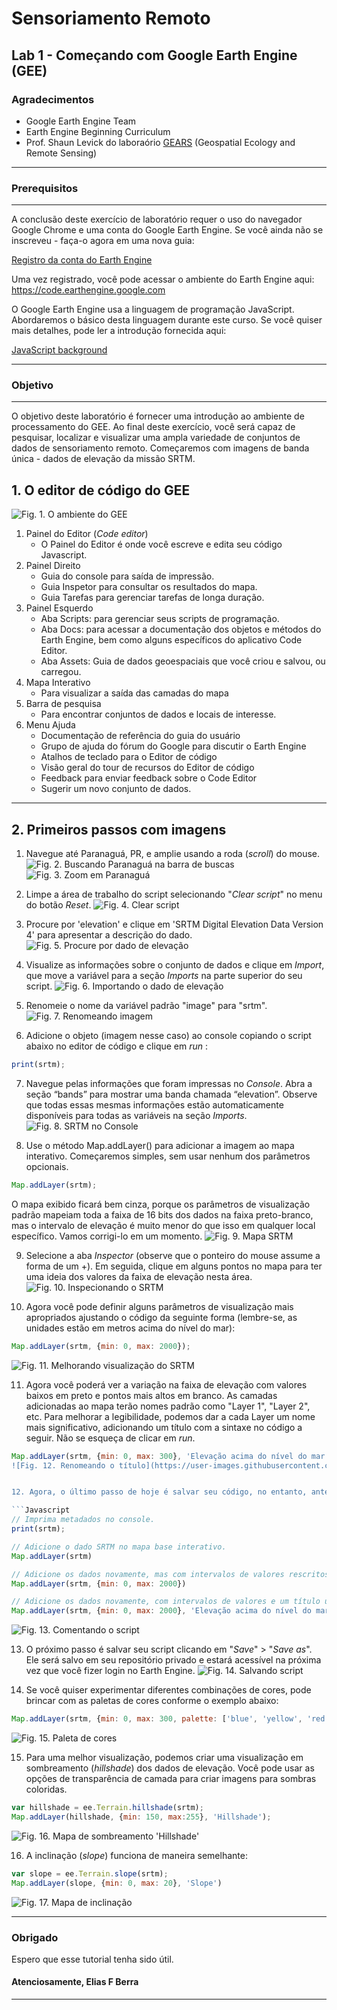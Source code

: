 
# Sensoriamento Remoto
Lab 1 - Começando com Google Earth Engine (GEE)
--------------

### Agradecimentos
- Google Earth Engine Team
- Earth Engine Beginning Curriculum
- Prof. Shaun Levick do laboraório [GEARS](https://www.gears-lab.com)  (Geospatial Ecology and Remote Sensing) 

------

### Prerequisitos
-------------
A conclusão deste exercício de laboratório requer o uso do navegador Google Chrome e uma conta do Google Earth Engine. Se você ainda não se inscreveu - faça-o agora em uma nova guia:

[Registro da conta do Earth Engine](https://signup.earthengine.google.com/)

Uma vez registrado, você pode acessar o ambiente do Earth Engine aqui: https://code.earthengine.google.com

O Google Earth Engine usa a linguagem de programação JavaScript. Abordaremos o básico desta linguagem durante este curso. Se você quiser mais detalhes, pode ler a introdução fornecida aqui:

[JavaScript background](https://developers.google.com/earth-engine/tutorial\_js\_01)

------------------------------------------------------------------------

### Objetivo
---------
O objetivo deste laboratório é fornecer uma introdução ao ambiente de processamento do GEE. Ao final deste exercício, você será capaz de pesquisar, localizar e visualizar uma ampla variedade de conjuntos de dados de sensoriamento remoto. Começaremos com imagens de banda única - dados de elevação da missão SRTM.


## 1. O editor de código do GEE

![Fig. 1. O ambiente do GEE](https://github.com/geospatialeco/GEARS/blob/master/gee_editor.png)

1. Painel do Editor (_Code editor_)
	- O Painel do Editor é onde você escreve e edita seu código Javascript.
2. Painel Direito
	- Guia do console para saída de impressão.
	- Guia Inspetor para consultar os resultados do mapa.
	- Guia Tarefas para gerenciar tarefas de longa duração.
3. Painel Esquerdo
	- Aba Scripts: para gerenciar seus scripts de programação.
	- Aba Docs: para acessar a documentação dos objetos e métodos do Earth Engine, bem como alguns específicos do aplicativo Code Editor.
	- Aba Assets: Guia de dados geoespaciais que você criou e salvou, ou carregou.
4. Mapa Interativo
	- Para visualizar a saída das camadas do mapa
5. Barra de pesquisa
	- Para encontrar conjuntos de dados e locais de interesse.
6. Menu Ajuda
	- Documentação de referência do guia do usuário
	- Grupo de ajuda do fórum do Google para discutir o Earth Engine
	- Atalhos de teclado para o Editor de código
	- Visão geral do tour de recursos do Editor de código
	- Feedback para enviar feedback sobre o Code Editor
	- Sugerir um novo conjunto de dados.
---------


## 2. Primeiros passos com imagens

1. Navegue até Paranaguá, PR, e amplie usando a roda (_scroll_) do mouse.
![Fig. 2. Buscando Paranaguá na barra de buscas](https://user-images.githubusercontent.com/41900626/170104019-299b4d6f-7f92-45c7-8c9e-061c298de02e.png)
![Fig. 3. Zoom em Paranaguá](https://user-images.githubusercontent.com/41900626/170104512-6f226fa6-e6cd-4a4a-87ef-8c86b9f532b6.png)


2. Limpe a área de trabalho do script selecionando "_Clear script_" no menu do botão _Reset_.
![Fig. 4. Clear script](https://user-images.githubusercontent.com/41900626/170105037-c3ab0b65-e636-435a-9bf8-77e70edc7a59.png)


3. Procure por 'elevation' e clique em 'SRTM Digital Elevation Data Version 4' para apresentar a descrição do dado.
![Fig. 5. Procure por dado de elevação](https://user-images.githubusercontent.com/41900626/170119458-246c6372-4a70-43f1-a750-d30b33b02633.png)



4. Visualize as informações sobre o conjunto de dados e clique em _Import_, que move a variável para a seção _Imports_ na parte superior do seu script.
![Fig. 6. Importando o dado de elevação](https://user-images.githubusercontent.com/41900626/170119723-c6cfe967-6ae0-4538-acde-13732b7aa6db.png)



5. Renomeie o nome da variável padrão "image" para "srtm".
![Fig. 7. Renomeando imagem](https://user-images.githubusercontent.com/41900626/170119833-b7dc0a2f-40f5-4645-b130-fbd11131266e.png)



6. Adicione o objeto (imagem nesse caso) ao console copiando o script abaixo no editor de código e clique em _run_ :
```JavaScript
print(srtm);
```

7. Navegue pelas informações que foram impressas no _Console_. Abra a seção “bands” para mostrar uma banda chamada “elevation”. Observe que todas essas mesmas informações estão automaticamente disponíveis para todas as variáveis na seção _Imports_.
![Fig. 8. SRTM no _Console_](https://user-images.githubusercontent.com/41900626/170120016-fd9c8243-b4b4-4a49-bb79-6654923b233f.png)



8. Use o método Map.addLayer() para adicionar a imagem ao mapa interativo. Começaremos simples, sem usar nenhum dos parâmetros opcionais.
```JavaScript
Map.addLayer(srtm);
```
O mapa exibido ficará bem cinza, porque os parâmetros de visualização padrão mapeiam toda a faixa de 16 bits dos dados na faixa preto-branco, mas o intervalo de elevação é muito menor do que isso em qualquer local específico. Vamos corrigi-lo em um momento.
![Fig. 9. Mapa SRTM](https://user-images.githubusercontent.com/41900626/170120188-8dacbe1b-f839-4cb6-a452-1926bd4b66d2.png)



9. Selecione a aba _Inspector_ (observe que o ponteiro do mouse assume a forma de um +). Em seguida, clique em alguns pontos no mapa para ter uma ideia dos valores da faixa de elevação nesta área.
![Fig. 10. Inspecionando o SRTM](https://user-images.githubusercontent.com/41900626/170120421-15e4fe4f-b1fe-4a2d-86ea-53eede22ba1c.png)


10. Agora você pode definir alguns parâmetros de visualização mais apropriados ajustando o código da seguinte forma (lembre-se, as unidades estão em metros acima do nível do mar):
```JavaScript
Map.addLayer(srtm, {min: 0, max: 2000});
```
![Fig. 11. Melhorando visualização do SRTM](https://user-images.githubusercontent.com/41900626/170120679-3ea69a9b-bd1c-46cf-a1ef-c7b2af8a47fc.png)


11. Agora você poderá ver a variação na faixa de elevação com valores baixos em preto e pontos mais altos em branco. As camadas adicionadas ao mapa terão nomes padrão como "Layer 1", "Layer 2", etc. Para melhorar a legibilidade, podemos dar a cada Layer um nome mais significativo, adicionando um título com a sintaxe no código a seguir. Não se esqueça de clicar em _run_.

```JavaScript
Map.addLayer(srtm, {min: 0, max: 300}, 'Elevação acima do nível do mar');```
![Fig. 12. Renomeando o título](https://user-images.githubusercontent.com/41900626/170122633-90a47204-6aec-4f7c-a23f-b451200d1e4f.png)


12. Agora, o último passo de hoje é salvar seu código, no entanto, antes de fazer isso, é uma boa prática adicionar algumas linhas de comentário ao seu código, lembrando-o do que você fez e por quê. Nós os adicionamos com duas barras //:

```Javascript
// Imprima metadados no console. 
print(srtm);

// Adicione o dado SRTM no mapa base interativo.
Map.addLayer(srtm)

// Adicione os dados novamente, mas com intervalos de valores rescritos para melhor visualização.
Map.addLayer(srtm, {min: 0, max: 2000})

// Adicione os dados novamente, com intervalos de valores e um título útil para a guia Layer
Map.addLayer(srtm, {min: 0, max: 2000}, 'Elevação acima do nível do mar');
```
![Fig. 13. Comentando o script](https://user-images.githubusercontent.com/41900626/170123437-f64ad028-ab99-48eb-95f3-5ea255b790d0.png)



13. O próximo passo é salvar seu script clicando em "_Save_" > "_Save as_". Ele será salvo em seu repositório privado e estará acessível na próxima vez que você fizer login no Earth Engine.
![Fig. 14. Salvando script](https://user-images.githubusercontent.com/41900626/170123987-def5648f-f2e9-42eb-842a-5d4804973e98.png)



14. Se você quiser experimentar diferentes combinações de cores, pode brincar com as paletas de cores conforme o exemplo abaixo:
```Javascript
Map.addLayer(srtm, {min: 0, max: 300, palette: ['blue', 'yellow', 'red']}, 'Elevação acima do nível do mar');
```
![Fig. 15. Paleta de cores](https://user-images.githubusercontent.com/41900626/170124951-9cb41e1b-468a-423b-9184-678084d71714.png)


15. Para uma melhor visualização, podemos criar uma visualização em sombreamento (_hillshade_) dos dados de elevação. Você pode usar as opções de transparência de camada para criar imagens para sombras coloridas.
```JavaScript
var hillshade = ee.Terrain.hillshade(srtm);
Map.addLayer(hillshade, {min: 150, max:255}, 'Hillshade');
```
![Fig. 16. Mapa de sombreamento '_Hillshade_'](https://user-images.githubusercontent.com/41900626/170126914-a1fc7be9-d9d4-4ca9-ac22-0ce05a04dffc.png)


16. A inclinação (_slope_) funciona de maneira semelhante:
```javascript
var slope = ee.Terrain.slope(srtm);
Map.addLayer(slope, {min: 0, max: 20}, 'Slope')
```
![Fig. 17. Mapa de inclinação](https://user-images.githubusercontent.com/41900626/170127593-80bbb245-c86d-4f11-959e-cc259d186cd4.png)


-------
### Obrigado
Espero que esse tutorial tenha sido útil.  


#### Atenciosamente, Elias F Berra
------
